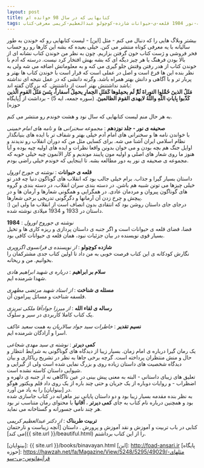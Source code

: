 ```yaml
---
layout: post
title: کتابهایی که در سال 98 خوانده ام
tags: کتاب صحیفه-نور 1984 قلعه-ی-حیوانات شازده-کوچولو عبدالعظیم-کریمی معرفی-کتاب
---
```

بیشتر وبلاگ هایی را که دنبال می کنم - مثل [این] - لیست کتابهایی رو که خوندن به طور سالیانه با یه معرفی کوتاه منتشر می کنن. خیلی بعیده که بشه این کارها رو رو حساب فخر فروشی و ژست کتاب خون گرفتن بزاریم. چون به نظر من خوندن کتاب نشانه ای از بالا بودن فرهنگ یا هر چیز دیگه ای که بشه بهش افتخار کرد نیست. درسته که آدم با خوندن کتاب از هدر رفتن وقتش جلو گیری می کنه و به معلوماتش اضافه می شه ولی به نظر بنده این ها فرع است و اصل در عملی است که قرار است با خوندن کتاب ها بهتر و پربار تر و با آگاهی و دانش بهتر همراه باشد. وگرنه دانشی که در عمل نتیجه ای نداشته باشد نداشتنش بهتر است از داشتنش. که بزرگان گفته اند:  
**مَثَلُ الذینَ حُمَّلوا التوراةَ ثُمَّّّ لَم یحمِلوها کَمَثَلِ الحِمارِ یحمِلُ أسفاراً، بِئسَ مَثَلُ القومِ الّذین کَذّبوا بِایاتِ اللّهِ واللّهُ لایهدی القومَ الظالمینَ**. (سوره جمعه، ایه 5)  - برداشت از [پایگاه حوزه]

به هر حال منم لیست کتابهایی که سال نود و هشت خوندم رو منتشر می کنم.   

**صحیفه ی نور - جلد نوزدهم** : *مجموعه سخنرانی ها و نامه های امام خمینی*   
با خواندن نامه ها و سخنرانی های امام آدم خیلی بهتر و شفاف تر با ایده های بنیانگذار نظام اسلامی ایران آشنا می شه. برای کسایی مثل من که دوران انقلاب رو ندیدند و اوایل جنگ هم بچه بودن  و می خوان بدونن واقعا نظرات و ایده های اولیه چیه بوده و آیا هنوز ما روی شعار های اصلی و اولیه مون پایبند موندیم و کار الآنمون چیه خیلی خوبه که مجموعه ی صحیفه ی نور یه دور مطالعه بشه. تا اینجایی که خوندم خیلی راضی بودم.  

 **قلعه ی حیوانات** : *نوشته ی جورج اورول*  
داستان بسیار گیرا و جذاب. برام خیلی جالب بود که انقلاب های گوناگون دنیا چه قدر تو خیلی چیزها می تونن شبیه هم باشن. در دسته بندی سران انقلاب، در دسته بندی و گروه های گوناگون پیروان و مردمان عادی. در همگرایی و همگونی شعارها و آرمان ها و در پیچش و چرخ زدن آن آرمانها و دگرگونی تدریجی برخی شعارها.   
:) درجای جای داستان روشن بود که انتقادی بدون انصاف است از انقلاب ما ولی این داستان در 1933 و 1934 میلادی نوشته شده.  

**1984** : *نوشته ی جوروج اورول*   
فضا، فضای قلعه ی حیوانات است و اگر جنبه ی داستان پردازی و ریزه کاری ها و تخیل بسیار قوی نویسنده در بیان جزئیات نبود، همان قلعه ی حیوانات کافی بود.  

**شازده کوچولو** : *از نویسنده ی فرانسوی اگزوپری*  
نگارش کودکانه ی این کتاب فرصت خوبی به من داد تا اولین کتاب جدی مشترکمان را بخوانیم. من و ریحانه.

**سلام بر ابراهیم** : *درباره ی شهید ابراهیم هادی*  
شهدا شرمنده ایم.  

**مسئله ی شناخت** : *از استاد شهید مرتضی مطهری*  
فلسفه شناخت و مسائل پیرامون آن.  

**رساله ی لقاء الله** : *از میرزا جوادآقا ملکی تبریزی*   
یک کتاب کاملا کاربردی در سیر و سلوک.  

**نسیم تقدیر**  : *خاطرات سید جواد سالاریان به همت سعید عاکف*  
اسرا و آزادگان شرمنده ایم.

**کمی دیرتر** : *نوشته ی   سید مهدی شجاعی*  
یک رمان گیرا درباره ی امام زمان. بسیار زیبا از دیدگاه های گوناگونی به شرایط انتظار و حال و منش منتظران پرداخته است.  گرچه برخی جاها به نظر در تشریح ریاکاری و بیان دیدگاه شخصیت های داستان زیاده روی و بزرگ نمایی شده است ولی از گیرایی و شیوایی داستان کاسته نشده است.  
تعلیق های زیبای داستانی - البته به معنی پیش بینی در عین ناآگاهی نه از جنبه ی دلهره و اضظراب -  و روایات دوباره از یک جریان و حتی چند باره از یک روی داد قلم ویکتور هوگو در [بینوایان] را به یاد من آورد.  
به نظر بنده مقدمه بسیار زیبا بود و دو داستان پایانی نیز ماهرانه در کتاب جاسازی شده بود و همچنین درباره نام کتاب به جای **کمی دیرتر** ، **آقانیا** با محتوای رمان متناسب تر بود هر چند نامی جسورانه و گستاخانه می نماید.

**تربیت طربناک** : *از دکتر عبدالعظیم کریمی*  
کتابی در باب تربیت و آموزش و نقد آموزش و پرورش . داستان [آنچه زیباست و نارحتمان می کند]({{ site.url }}/beautiful.html) را از این کتاب برداشتم.

[بینوایان]: {{ site.url }}/books/binavayan.html
[این]: http://foad-ansari.ir
[پایگاه حوزه]: https://hawzah.net/fa/Magazine/View/5248/5295/49029/مثلهای-قرآنیفانوس-بی-سو